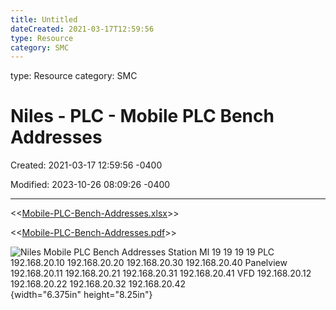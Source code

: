 ```yaml
---
title: Untitled
dateCreated: 2021-03-17T12:59:56
type: Resource
category: SMC
---
```

type: Resource
category: SMC

# Niles - PLC - Mobile PLC Bench Addresses

Created: 2021-03-17 12:59:56 -0400

Modified: 2023-10-26 08:09:26 -0400

---

<<[Mobile-PLC-Bench-Addresses.xlsx](../../Attachments/Mobile-PLC-Bench-Addresses.xlsx)>>

<<[Mobile-PLC-Bench-Addresses.pdf](../../Attachments/Mobile-PLC-Bench-Addresses.pdf)>>



![Niles Mobile PLC Bench Addresses Station Ml 19 19 19 19 PLC 192.168.20.10 192.168.20.20 192.168.20.30 192.168.20.40 Panelview 192.168.20.11 192.168.20.21 192.168.20.31 192.168.20.41 VFD 192.168.20.12 192.168.20.22 192.168.20.32 192.168.20.42 ](../../Attachments/General-Technician-Niles---PLC---Mobile-PLC-Bench-Addresses-image1.png){width="6.375in" height="8.25in"}

